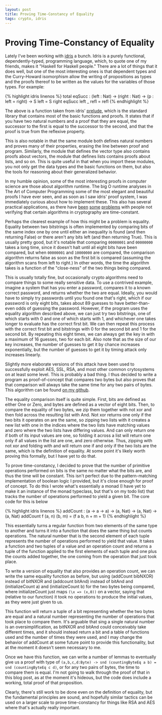 ```yaml
---
layout: post
title: Proving Time-Constancy of Equality
tags: crypto, idris
---
```


Proving Time-Constancy of Equality
==================================

Lately I've been working with [idris](http://www.idris-lang.org/) a bunch.
Idris is a purely functional, dependently-typed, programming language, which,
to quote one of my friends, makes it "Haskell for Haskell people." There are a
lot of things that it does well, but one of the most interesting ones is that
dependent types and the Curry-Howard isomorphism allow the writing of
propositions as types and the proofs thereof to be written as the values for
the variables of those types.  For example:

{% highlight idris linenos %}
total eqSucc : (left : Nat) -> (right : Nat) -> (p : left = right) ->
S left = S right
eqSucc left _ refl = refl
{% endhighlight %}

The above is a function taken from idris' [prelude](https://github.com/idris-lang/Idris-dev/tree/master/libs/prelude/Prelude),
which is the standard library that contains most of the basic functions and
proofs.  It states that if you have two natural numbers and a proof that they
are equal, the successor to the first is equal to the successor to the second,
and that the proof is true from the reflexive property.

This is also notable in that the same module both defines natural numbers and
proves many of their properties, erasing the line between proof and program.
Similarly, the module that defines the vector type also contains proofs about
vectors, the module that defines lists contains proofs about lists, and so on.
This is quite useful in that when you import these modules, you not only get
the data types and the basic functions on them, but also the tools for
reasoning about their generalized behavior.

In my humble opinion, some of the most interesting proofs in computer science
are those about algorithm runtime. The big O runtime analyses in The Art of
Computer Programming some of the most elegant and beautiful proofs I have ever
seen, and as soon as I saw idris' proof system, I was immediately curious about
how to implement these.  This also has several practical applications, as there
have [been](https://www.schneier.com/paper-side-channel.html)
[some](http://dl.acm.org/citation.cfm?id=706156)
[problems](http://cr.yp.to/papers.html#cachetiming) with people not verifying
that certain algorithms in cryptography are time-constant.

Perhaps the clearest example of how this might be a problem is equality.
Equality between two bitstrings is often implemented by comparing bits of the
same index one by one until either an inequality is found (and then returning
False) or there aren't any bits left (and then returning True).  This is
usually pretty good, but it's notable that comparing `00000001` and `00000000`
takes a long time, since it doesn't halt until all eight bits have been
compared, but when `00000001` and `10000000` are compared, the comparison
algorithm returns false as soon as the first bit is compared (assuming the
algorithm scans from left to right.) In other words, the time the algorithm
takes is a function of the "close-ness" of the two things being compared.

This is usually totally fine, but occasionally crypto algorithms need to
compare things to some really sensitive data.  To use a contrived example,
imagine a system that has you enter a password, compares it to a known correct
password, and returns whether the two are equal.  Ideally, you would have to
simply try passwords until you found one that's right, which if our password is
only eight bits, takes about 89 guesses to have better-than-even odds of
guessing the password.  However, if the program uses the equality algorithm
described above, we can just try two bitstrings, one of which starts with 0 and
one of which starts with 1, and whichever one takes longer to evaluate has the
correct first bit.  We can then repeat this process with the correct first bit
and bitstrings with 0 for the second bit and 1 for the second bit. By repeating
this eight times, we can always get the key in with a maximum of 16 guesses,
two for each bit.  Also note that as the size of our key increases, the number
of guesses to get it by chance increases exponentially, but the number of
guesses to get it by timing attack only increases linearly.

Slightly more elaborate versions of this attack have been used to successfully
exploit AES, SSL, RSA, and most other common crytosystems on at least some
level.  This is probably a bad thing.  I thus decided to write a program as
proof-of-concept that compares two bytes but also proves that that comparison
will always take the same time for any two pairs of bytes.  This algorithm can
be found [on my github](https://github.com/japesinator/tarts).

The equality comparison itself is quite simple.  First, bits are defined as
either One or Zero, and bytes are defined as a vector of eight bits.  Then, to
compare the equality of two bytes, we zip them together with not xor and then
fold across the resulting list with And.  Not xor returns one only if the two
bits it operates on are the same, so zipping two lists with it creates a new
list with one in the indices where the two lists have matching values and zero
where the two lists have differing values.  And can only return one if both of
its input values are one, so folding it across a list will return one only if
all values in the list are one, and zero otherwise.  Thus, zipping with not xor
and folding with and will return one if and only if the two lists are the same,
which is the definition of equality.  At some point it's likely worth proving
this formally, but I have yet to do that.

To prove time-constancy, I decided to prove that the number of primitive
operations performed on bits is the same no matter what the bits are, and thus
the time will be constant.  This isn't perfect due to the pattern-matching
implementation of boolean logic I provided, but it's close enough for proof of
concept.  To do this I wrote what's essentially a monad (I have yet to make it
an instance of the monad typeclass, but that's on my todo list) that tracks the
number of operations performed to yield a given bit.  The core code for this is
below

{% highlight idris linenos %}
addCount : (a -> a -> a) -> (a, Nat) -> (a, Nat) -> (a, Nat)
addCount f (a, n) (b, m) = (f a b, n + m + 1)
{% endhighlight %}

This essentially turns a regular function from two elements of the same type to
another and turns it into a function that does the same thing but counts
operations. The natural number that is the second element of each tuple
represents the number of operations performed to yield that value.  It takes a
function and two tuples of a value and an operation count and returns a tuple
of the function applied to the first elements of each tuple and one plus the
counts added together, the one coming from the operation that just took place.

To write a version of equality that also provides an operation count, we can
write the same equality function as before, but using (addCount bibNXOR)
instead of bitNXOR and (addcount bitAnd) instead of bitAnd and (initializeCount
a) and (initializeCount b) for the two bytes being compared, where
initializeCount just maps `(\x => (x,0))` on a vector, saying that (relative to
our function) it took no operations to produce the initial values, as they were
just given to us.

This function will return a tuple of a bit representing whether the two bytes
are equal and a natural number representing the number of operations that took
place to compare them.  It's arguable that sing a single natural number is an
oversimplification, as bitNXOR and bitAnd could conceivably take different
times, and it should instead return a bit and a table of functions used and the
number of times they were used, and I may change the behavior of addCount at
some future point to provide this functionality, but at the moment it doesn't
seem necessary to me.

Once we have this function, we can write a number of lemmas to eventually give
us a proof with type of `(a,b,c,d:Byte) -> snd (countingByteEq a b) = snd
(countingByteEq c d)`, or for any two pairs of bytes, the time to compare them
is equal.  I'm not going to walk through the proof of that in this blog post,
as at the moment it's hideous, but the code does include a working, total proof
of that proposition.

Clearly, there's still work to be done even on the definition of equality, but
the fundamental principles are sound, and hopefully similar tactics can be used
on a larger scale to prove time-constancy for things like RSA and AES where
that's actually really important.
